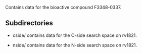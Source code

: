 Contains data for the bioactive compound F3348-0337.

## Subdirectories

- cside/ contains data for the C-side search space on rv1821.

- nside/ contains data for the N-side search space on rv1821.

